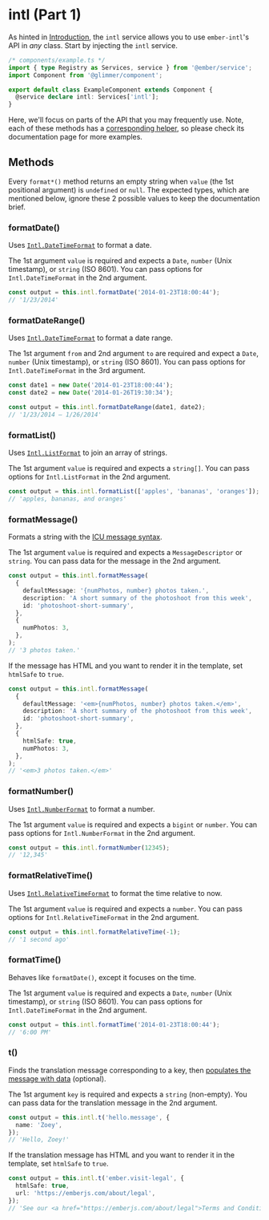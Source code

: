 # intl (Part 1)

As hinted in [Introduction](./introduction), the `intl` service allows you to use `ember-intl`'s API in _any_ class. Start by injecting the `intl` service.

```ts
/* components/example.ts */
import { type Registry as Services, service } from '@ember/service';
import Component from '@glimmer/component';

export default class ExampleComponent extends Component {
  @service declare intl: Services['intl'];
}
```

Here, we'll focus on parts of the API that you may frequently use. Note, each of these methods has a [corresponding helper](../helpers/introduction), so please check its documentation page for more examples.


## Methods

Every `format*()` method returns an empty string when `value` (the 1st positional argument) is `undefined` or `null`. The expected types, which are mentioned below, ignore these 2 possible values to keep the documentation brief.


### formatDate()

Uses [`Intl.DateTimeFormat`](https://developer.mozilla.org/docs/Web/JavaScript/Reference/Global_Objects/Intl/DateTimeFormat/format) to format a date.

The 1st argument `value` is required and expects a `Date`, `number` (Unix timestamp), or `string` (ISO 8601). You can pass options for `Intl.DateTimeFormat` in the 2nd argument.

```ts
const output = this.intl.formatDate('2014-01-23T18:00:44');
// '1/23/2014'
```


### formatDateRange()

Uses [`Intl.DateTimeFormat`](https://developer.mozilla.org/docs/Web/JavaScript/Reference/Global_Objects/Intl/DateTimeFormat/formatRange) to format a date range.

The 1st argument `from` and 2nd argument `to` are required and expect a `Date`, `number` (Unix timestamp), or `string` (ISO 8601). You can pass options for `Intl.DateTimeFormat` in the 3rd argument.

```ts
const date1 = new Date('2014-01-23T18:00:44');
const date2 = new Date('2014-01-26T19:30:34');

const output = this.intl.formatDateRange(date1, date2);
// '1/23/2014 – 1/26/2014'
```


### formatList()

Uses [`Intl.ListFormat`](https://developer.mozilla.org/docs/Web/JavaScript/Reference/Global_Objects/Intl/ListFormat/format) to join an array of strings.

The 1st argument `value` is required and expects a `string[]`. You can pass options for `Intl.ListFormat` in the 2nd argument.

```ts
const output = this.intl.formatList(['apples', 'bananas', 'oranges']);
// 'apples, bananas, and oranges'
```


### formatMessage()

Formats a string with the [ICU message syntax](https://formatjs.github.io/docs/core-concepts/icu-syntax/).

The 1st argument `value` is required and expects a `MessageDescriptor` or `string`. You can pass data for the message in the 2nd argument.

```ts
const output = this.intl.formatMessage(
  {
    defaultMessage: '{numPhotos, number} photos taken.',
    description: 'A short summary of the photoshoot from this week',
    id: 'photoshoot-short-summary',
  },
  {
    numPhotos: 3,
  },
);
// '3 photos taken.'
```

If the message has HTML and you want to render it in the template, set `htmlSafe` to `true`.

```ts
const output = this.intl.formatMessage(
  {
    defaultMessage: '<em>{numPhotos, number} photos taken.</em>',
    description: 'A short summary of the photoshoot from this week',
    id: 'photoshoot-short-summary',
  },
  {
    htmlSafe: true,
    numPhotos: 3,
  },
);
// '<em>3 photos taken.</em>'
```


### formatNumber()

Uses [`Intl.NumberFormat`](https://developer.mozilla.org/docs/Web/JavaScript/Reference/Global_Objects/Intl/NumberFormat/format) to format a number.

The 1st argument `value` is required and expects a `bigint` or `number`. You can pass options for `Intl.NumberFormat` in the 2nd argument.

```ts
const output = this.intl.formatNumber(12345);
// '12,345'
```


### formatRelativeTime()

Uses [`Intl.RelativeTimeFormat`](https://developer.mozilla.org/docs/Web/JavaScript/Reference/Global_Objects/Intl/RelativeTimeFormat/format) to format the time relative to now.

The 1st argument `value` is required and expects a `number`. You can pass options for `Intl.RelativeTimeFormat` in the 2nd argument.

```ts
const output = this.intl.formatRelativeTime(-1);
// '1 second ago'
```


### formatTime()

Behaves like `formatDate()`, except it focuses on the time.

The 1st argument `value` is required and expects a `Date`, `number` (Unix timestamp), or `string` (ISO 8601). You can pass options for `Intl.DateTimeFormat` in the 2nd argument.

```ts
const output = this.intl.formatTime('2014-01-23T18:00:44');
// '6:00 PM'
```


### t()

Finds the translation message corresponding to a key, then [populates the message with data](https://formatjs.github.io/docs/core-concepts/icu-syntax/) (optional).

The 1st argument `key` is required and expects a `string` (non-empty). You can pass data for the translation message in the 2nd argument.

```ts
const output = this.intl.t('hello.message', {
  name: 'Zoey',
});
// 'Hello, Zoey!'
```

If the translation message has HTML and you want to render it in the template, set `htmlSafe` to `true`.

```ts
const output = this.intl.t('ember.visit-legal', {
  htmlSafe: true,
  url: 'https://emberjs.com/about/legal',
});
// 'See our <a href="https://emberjs.com/about/legal">Terms and Conditions</a>.'
```
